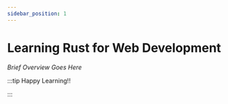 ```yaml
---
sidebar_position: 1
---
```


# Learning Rust for Web Development

_Brief Overview Goes Here_

:::tip Happy Learning!!

<QuestButton text="Go To Quest" link="https://app.stackup.dev/quest_page/learning-rust-for-web-development" />

:::
